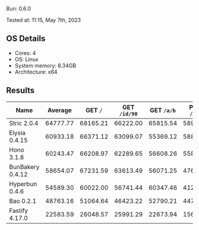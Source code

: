 Bun: 0.6.0

Tested at: 11:15, May 7th, 2023

## OS Details
- Cores: 4
- OS: Linux
- System memory: 8.34GB
- Architecture: x64

## Results
| Name | Average | GET `/` | GET `/id/90` | GET `/a/b` | POST `/json` |
| --- | --- | --- | --- | --- | --- | 
| Stric 2.0.4 | 64777.77 | 68165.21 | 66222.00 | 65815.54 | 58908.34 |
| Elysia 0.4.15 | 60933.18 | 66371.12 | 63099.07 | 55369.12 | 58893.43 |
| Hono 3.1.8 | 60243.47 | 66208.97 | 62289.65 | 56608.26 | 55867.01 |
| BunBakery 0.4.12 | 58654.07 | 67231.59 | 63613.49 | 56071.25 | 47699.96 |
| Hyperbun 0.4.6 | 54589.30 | 60022.00 | 56741.44 | 60347.46 | 41246.31 |
| Bao 0.2.1 | 48763.16 | 51064.64 | 46423.22 | 52790.21 | 44774.57 |
| Fastify 4.17.0 | 22583.59 | 26048.57 | 25991.29 | 22673.94 | 15620.56 |